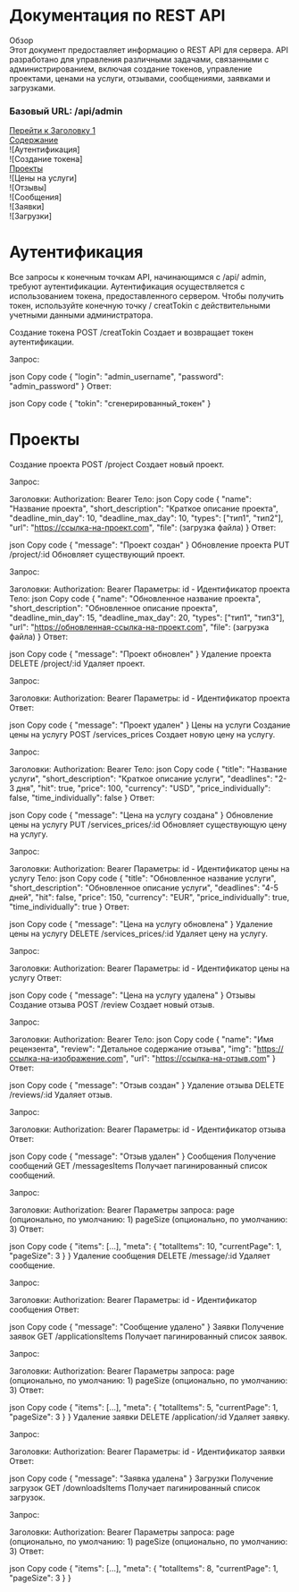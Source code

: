 # Документация по REST API
Обзор  
Этот документ предоставляет информацию о REST API для сервера. API разработано для управления различными задачами, связанными с администрированием, включая создание токенов, управление проектами, ценами на услуги, отзывами, сообщениями, заявками и загрузками.  

### Базовый URL: /api/admin
[Перейти к Заголовку 1]()  
[Содержание](#Содержание)  
![Аутентификация]  
![Создание токена]  
[Проекты](#title2)  
![Цены на услуги]  
![Отзывы]  
![Сообщения]  
![Заявки]  
![Загрузки]  


# Аутентификация

Все запросы к конечным точкам API, начинающимся с /api/  admin, требуют аутентификации. Аутентификация   осуществляется с использованием токена, предоставленного   сервером. Чтобы получить токен, используйте конечную точку /  creatTokin с действительными учетными данными   администратора.  

Создание токена
POST /creatTokin
Создает и возвращает токен аутентификации.

Запрос:

json
Copy code
{
  "login": "admin_username",
  "password": "admin_password"
}
Ответ:

json
Copy code
{
  "tokin": "сгенерированный_токен"
}
# Проекты
Создание проекта
POST /project
Создает новый проект.

Запрос:

Заголовки: Authorization: Bearer <token>
Тело:
json
Copy code
{
  "name": "Название проекта",
  "short_description": "Краткое описание проекта",
  "deadline_min_day": 10,
  "deadline_max_day": 10,
  "types": ["тип1", "тип2"],
  "url": "https://ссылка-на-проект.com",
  "file": (загрузка файла)
}
Ответ:

json
Copy code
{
  "message": "Проект создан"
}
Обновление проекта
PUT /project/:id
Обновляет существующий проект.

Запрос:

Заголовки: Authorization: Bearer <token>
Параметры: id - Идентификатор проекта
Тело:
json
Copy code
{
  "name": "Обновленное название проекта",
  "short_description": "Обновленное описание проекта",
  "deadline_min_day": 15,
  "deadline_max_day": 20,
  "types": ["тип1", "тип3"],
  "url": "https://обновленная-ссылка-на-проект.com",
  "file": (загрузка файла)
}
Ответ:

json
Copy code
{
  "message": "Проект обновлен"
}
Удаление проекта
DELETE /project/:id
Удаляет проект.

Запрос:

Заголовки: Authorization: Bearer <token>
Параметры: id - Идентификатор проекта
Ответ:

json
Copy code
{
  "message": "Проект удален"
}
Цены на услуги
Создание цены на услугу
POST /services_prices
Создает новую цену на услугу.

Запрос:

Заголовки: Authorization: Bearer <token>
Тело:
json
Copy code
{
  "title": "Название услуги",
  "short_description": "Краткое описание услуги",
  "deadlines": "2-3 дня",
  "hit": true,
  "price": 100,
  "currency": "USD",
  "price_individually": false,
  "time_individually": false
}
Ответ:

json
Copy code
{
  "message": "Цена на услугу создана"
}
Обновление цены на услугу
PUT /services_prices/:id
Обновляет существующую цену на услугу.

Запрос:

Заголовки: Authorization: Bearer <token>
Параметры: id - Идентификатор цены на услугу
Тело:
json
Copy code
{
  "title": "Обновленное название услуги",
  "short_description": "Обновленное описание услуги",
  "deadlines": "4-5 дней",
  "hit": false,
  "price": 150,
  "currency": "EUR",
  "price_individually": true,
  "time_individually": true
}
Ответ:

json
Copy code
{
  "message": "Цена на услугу обновлена"
}
Удаление цены на услугу
DELETE /services_prices/:id
Удаляет цену на услугу.

Запрос:

Заголовки: Authorization: Bearer <token>
Параметры: id - Идентификатор цены на услугу
Ответ:

json
Copy code
{
  "message": "Цена на услугу удалена"
}
Отзывы
Создание отзыва
POST /review
Создает новый отзыв.

Запрос:

Заголовки: Authorization: Bearer <token>
Тело:
json
Copy code
{
  "name": "Имя рецензента",
  "review": "Детальное содержание отзыва",
  "img": "https://ссылка-на-изображение.com",
  "url": "https://ссылка-на-отзыв.com"
}
Ответ:

json
Copy code
{
  "message": "Отзыв создан"
}
Удаление отзыва
DELETE /reviews/:id
Удаляет отзыв.

Запрос:

Заголовки: Authorization: Bearer <token>
Параметры: id - Идентификатор отзыва
Ответ:

json
Copy code
{
  "message": "Отзыв удален"
}
Сообщения
Получение сообщений
GET /messagesItems
Получает пагинированный список сообщений.

Запрос:

Заголовки: Authorization: Bearer <token>
Параметры запроса:
page (опционально, по умолчанию: 1)
pageSize (опционально, по умолчанию: 3)
Ответ:

json
Copy code
{
  "items": [...],
  "meta": {
    "totalItems": 10,
    "currentPage": 1,
    "pageSize": 3
  }
}
Удаление сообщения
DELETE /message/:id
Удаляет сообщение.

Запрос:

Заголовки: Authorization: Bearer <token>
Параметры: id - Идентификатор сообщения
Ответ:

json
Copy code
{
  "message": "Сообщение удалено"
}
Заявки
Получение заявок
GET /applicationsItems
Получает пагинированный список заявок.

Запрос:

Заголовки: Authorization: Bearer <token>
Параметры запроса:
page (опционально, по умолчанию: 1)
pageSize (опционально, по умолчанию: 3)
Ответ:

json
Copy code
{
  "items": [...],
  "meta": {
    "totalItems": 5,
    "currentPage": 1,
    "pageSize": 3
  }
}
Удаление заявки
DELETE /application/:id
Удаляет заявку.

Запрос:

Заголовки: Authorization: Bearer <token>
Параметры: id - Идентификатор заявки
Ответ:

json
Copy code
{
  "message": "Заявка удалена"
}
Загрузки
Получение загрузок
GET /downloadsItems
Получает пагинированный список загрузок.

Запрос:

Заголовки: Authorization: Bearer <token>
Параметры запроса:
page (опционально, по умолчанию: 1)
pageSize (опционально, по умолчанию: 3)
Ответ:

json
Copy code
{
  "items": [...],
  "meta": {
    "totalItems": 8,
    "currentPage": 1,
    "pageSize": 3
  }
}